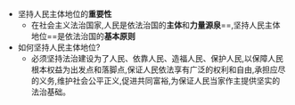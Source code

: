 - 坚持人民主体地位的**重要性**
	- 在社会主义法治国家,人民是依法治国的**主体**和**力量源泉**==,坚持人民主体地位==是依法治国的**基本原则**
- 如何坚持人民主体地位?
	- 必须坚持法治建设为了人民、依靠人民、造福人民、保护人民,以保障人民根本权益为出发点和落脚点,保证人民依法享有广泛的权利和自由,承担应尽的义务,维护社会公平正义,促进共同富裕,为保证人民当家作主提供坚实的法治基础。